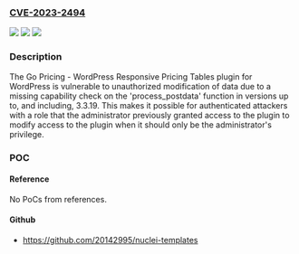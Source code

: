 ### [CVE-2023-2494](https://cve.mitre.org/cgi-bin/cvename.cgi?name=CVE-2023-2494)
![](https://img.shields.io/static/v1?label=Product&message=Go%20Pricing%20-%20WordPress%20Responsive%20Pricing%20Tables&color=blue)
![](https://img.shields.io/static/v1?label=Version&message=*%3C%3D%203.3.19%20&color=brighgreen)
![](https://img.shields.io/static/v1?label=Vulnerability&message=CWE-862%20Missing%20Authorization&color=brighgreen)

### Description

The Go Pricing - WordPress Responsive Pricing Tables plugin for WordPress is vulnerable to unauthorized modification of data due to a missing capability check on the 'process_postdata' function in versions up to, and including, 3.3.19. This makes it possible for authenticated attackers with a role that the administrator previously granted access to the plugin to modify access to the plugin when it should only be the administrator's privilege.

### POC

#### Reference
No PoCs from references.

#### Github
- https://github.com/20142995/nuclei-templates


